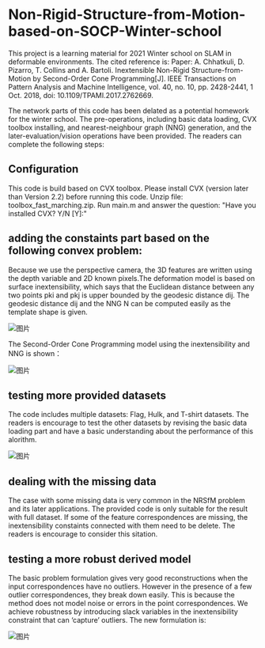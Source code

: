 # Non-Rigid-Structure-from-Motion-based-on-SOCP-Winter-school
This project is a learning material for 2021 Winter school on SLAM in deformable environments. 
The cited reference is: Paper: A. Chhatkuli, D. Pizarro, T. Collins and A. Bartoli. Inextensible Non-Rigid Structure-from-Motion by Second-Order Cone Programming[J]. IEEE Transactions on Pattern Analysis and Machine Intelligence, vol. 40, no. 10, pp. 2428-2441, 1 Oct. 2018, doi: 10.1109/TPAMI.2017.2762669.

The network parts of this code has been delated as a potential homework for the winter school. The pre-operations, including basic data loading, CVX toolbox installing, and nearest-neighbour graph (NNG) generation, and the later-evaluation/vision operations have been provided. The readers can complete the following steps:

## Configuration 
This code is build based on CVX toolbox. Please install CVX (version later than Version 2.2) before running this code. Unzip file: toolbox_fast_marching.zip. Run main.m and answer the question: "Have you installed CVX? Y/N [Y]:"

## adding the constaints part based on the following convex problem:
Because we use the perspective camera, the 3D features are written using the depth variable and 2D known pixels.The deformation model is based on surface inextensibility, which says that the Euclidean distance between any two points pki and pkj is upper bounded by the geodesic distance dij. The geodesic distance dij and the NNG N can be computed easily as the template shape is given. 

![图片](https://user-images.githubusercontent.com/32351126/122714435-a3d74700-d2aa-11eb-9d5c-da0f04c33c2a.png)

The Second-Order Cone Programming model using the inextensibility and NNG is shown：

![图片](https://user-images.githubusercontent.com/32351126/122714249-5b1f8e00-d2aa-11eb-965f-655a77ad01b3.png)

## testing more provided datasets
The code includes multiple datasets: Flag, Hulk, and T-shirt datasets. The readers is encourage to test the other datasets by revising the basic data loading part and have a basic understanding about the performance of this alorithm.

![图片](https://user-images.githubusercontent.com/32351126/122715141-c9b11b80-d2ab-11eb-8696-10306fe9d4db.png)

## dealing with the missing data
The case with some missing data is very common in the NRSfM problem and its later applications. The provided code is only suitable for the result with full dataset. If some of the feature correspondences are missing, the inextensibility constaints connected with them need to be delete. The readers is encourage to consider this sitation.

## testing a more robust derived model
The basic problem formulation gives very good reconstructions when the input correspondences have no outliers. However in the presence of a few outlier correspondences, they break down easily. This is because the method does not model noise or errors in the point correspondences. We achieve robustness by introducing slack variables in the inextensibility constraint that can ‘capture’ outliers. The new formulation is:

![图片](https://user-images.githubusercontent.com/32351126/122720330-adfd4380-d2b2-11eb-838e-02c8b833388f.png)

